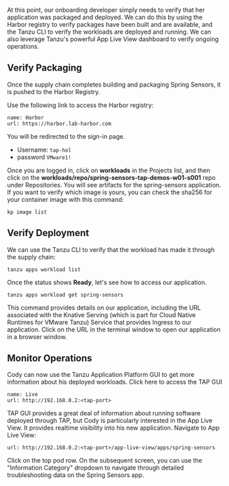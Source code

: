 At this point, our onboarding developer simply needs to verify that her application was packaged and deployed. We can do this by using the Harbor registry to verify packages have been built and are available, and the Tanzu CLI to verify the workloads are deployed and running. We can also leverage Tanzu's powerful App Live View dashboard to verify ongoing operations.

## Verify Packaging

Once the supply chain completes building and packaging Spring Sensors, it is pushed to the Harbor Registry.

Use the following link to access the Harbor registry:

```dashboard:create-dashboard
name: Harbor
url: https://harbor.lab-harbor.com
```

You will be redirected to the sign-in page.

* Username: ```tap-hol```
* password ```VMware1!```

Once you are logged in, click on **workloads** in the Projects list, and then click on the **workloads/repo/spring-sensors-tap-demos-w01-s001** repo under Repositories. You will see artifacts for the spring-sensors application. If you want to verify which image is yours, you can check the sha256 for your container image with this command:

```execute
kp image list
```

## Verify Deployment

We can use the Tanzu CLI to verify that the workload has made it through the supply chain:

```execute
tanzu apps workload list
```

Once the status shows **Ready**, let's see how to access our application.

```execute
tanzu apps workload get spring-sensors
```

This command provides details on our application, including the URL associated with the Knative Serving (which is part for Cloud Native Runtimes for VMware Tanzu) Service that provides Ingress to our application. Click on the URL in the terminal window to open our application in a browser window.

## Monitor Operations

Cody can now use the Tanzu Application Platform GUI to get more information about his deployed workloads. Click here to access the TAP GUI

```dashboard:open-url
name: Live
url: http://192.168.0.2:<tap-port>
```

TAP GUI provides a great deal of information about running software deployed through TAP, but Cody is particularly interested in the App Live View. It provides realtime visibility into his new application. Navigate to App Live View:

```dashboard:open-url
url: http://192.168.0.2:<tap-port>/app-live-view/apps/spring-sensors
```

Click on the top pod row. On the subsequent screen, you can use the "Information Category" dropdown to navigate through detailed troubleshooting data on the Spring Sensors app.
